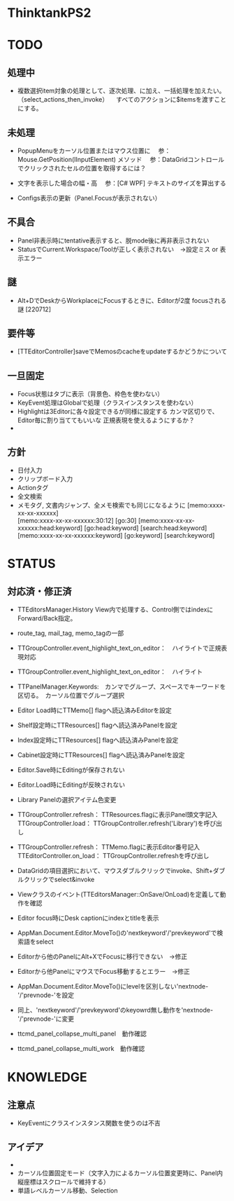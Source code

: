 # ThinktankPS2

# TODO
## 処理中
- 複数選択item対象の処理として、逐次処理、に加え、一括処理を加えたい。（select_actions_then_invoke）
　すべてのアクションに$itemsを渡すことにする。

## 未処理
- PopupMenuをカーソル位置またはマウス位置に
　参：Mouse.GetPosition(IInputElement) メソッド
　参：DataGridコントロールでクリックされたセルの位置を取得するには？

- 文字を表示した場合の幅・高
　参：[C# WPF] テキストのサイズを算出する

- Configs表示の更新（Panel.Focusが表示されない）

## 不具合
- Panel非表示時にtentative表示すると、脱mode後に再非表示されない
- StatusでCurrent.Workspace/Toolが正しく表示されない　→設定ミス or 表示エラー

## 謎
- Alt+DでDeskからWorkplaceにFocusするときに、Editorが2度 focusされる謎 [220712]

## 要件等
- [TTEditorController]saveでMemosのcacheをupdateするかどうかについて

## 一旦固定
- Focus状態はタブに表示（背景色、枠色を使わない）
- KeyEvent処理はGlobalで処理（クラスインスタンスを使わない）
- Highlightは3Editorに各々設定できるが同様に設定する
  カンマ区切りで、Editor毎に割り当ててもいいな
  正規表現を使えるようにするか？
- 

## 方針
- 日付入力
- クリップボード入力
- Actionタグ
- 全文検索
- メモタグ, 文書内ジャンプ、全メモ検索でも同じになるように
  [memo:xxxx-xx-xx-xxxxxx]          
  [memo:xxxx-xx-xx-xxxxxx:30:12]        [go:30]
  [memo:xxxx-xx-xx-xxxxxx:head:keyword] [go:head:keyword]   [search:head:keyword]
  [memo:xxxx-xx-xx-xxxxxx:keyword]      [go:keyword]        [search:keyword]



# STATUS 
## 対応済・修正済
- TTEditorsManager.History
  View内で処理する、Control側ではindexにForward/Back指定。

- route_tag, mail_tag, memo_tagの一部

- TTGroupController.event_highlight_text_on_editor：　ハイライトで正規表現対応

- TTGroupController.event_highlight_text_on_editor：　ハイライト

- TTPanelManager.Keywords:　カンマでグループ、スペースでキーワードを区切る。　カーソル位置でグループ選択

- Editor Load時にTTMemo[] flagへ読込済みEditorを設定
- Shelf設定時にTTResources[] flagへ読込済みPanelを設定
- Index設定時にTTResources[] flagへ読込済みPanelを設定
- Cabinet設定時にTTResources[] flagへ読込済みPanelを設定

- Editor.Save時にEditingが保存されない
- Editor.Load時にEditingが反映されない

- Library Panelの選択アイテム色変更
- TTGroupController.refresh：   TTResources.flagに表示Panel頭文字記入 
  TTGroupController.load：      TTGroupController.refresh('Library')を呼び出し
- TTGroupController.refresh：   TTMemo.flagに表示Editor番号記入
  TTEditorController.on_load：  TTGroupController.refreshを呼び出し

- DataGridの項目選択において、マウスダブルクリックでinvoke、Shift+ダブルクリックでselect&invoke

- Viewクラスのイベント(TTEditorsManager::OnSave/OnLoad)を定義して動作を確認
- Editor focus時にDesk captionにindexとtitleを表示
- AppMan.Document.Editor.MoveTo()の'nextkeyword'/'prevkeyword'で検索語をselect
- Editorから他のPanelにAlt+XでFocusに移行できない　→修正
- Editorから他PanelにマウスでFocus移動するとエラー　→修正

- AppMan.Document.Editor.MoveTo()にlevelを区別しない'nextnode-'/'prevnode-'を設定
- 同上、'nextkeyword'/'prevkeyword'のkeyowrd無し動作を'nextnode-'/'prevnode-'に変更
- ttcmd_panel_collapse_multi_panel　動作確認
- ttcmd_panel_collapse_multi_work　動作確認

# KNOWLEDGE
## 注意点
- KeyEventにクラスインスタンス関数を使うのは不吉 

## アイデア
- 
- カーソル位置固定モード（文字入力によるカーソル位置変更時に、Panel内縦座標はスクロールで維持する）
- 単語レベルカーソル移動、Selection

